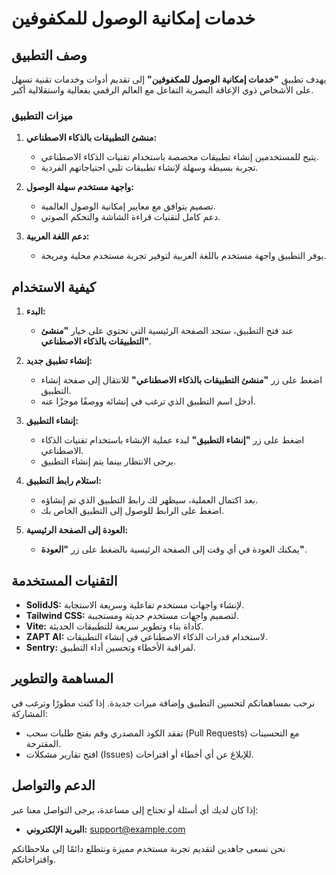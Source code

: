 # خدمات إمكانية الوصول للمكفوفين

## وصف التطبيق

يهدف تطبيق **"خدمات إمكانية الوصول للمكفوفين"** إلى تقديم أدوات وخدمات تقنية تسهل على الأشخاص ذوي الإعاقة البصرية التفاعل مع العالم الرقمي بفعالية واستقلالية أكبر.

### ميزات التطبيق

1. **منشئ التطبيقات بالذكاء الاصطناعي:**
   - يتيح للمستخدمين إنشاء تطبيقات مخصصة باستخدام تقنيات الذكاء الاصطناعي.
   - تجربة بسيطة وسهلة لإنشاء تطبيقات تلبي احتياجاتهم الفردية.

2. **واجهة مستخدم سهلة الوصول:**
   - تصميم يتوافق مع معايير إمكانية الوصول العالمية.
   - دعم كامل لتقنيات قراءة الشاشة والتحكم الصوتي.

3. **دعم اللغة العربية:**
   - يوفر التطبيق واجهة مستخدم باللغة العربية لتوفير تجربة مستخدم محلية ومريحة.

## كيفية الاستخدام

1. **البدء:**
   - عند فتح التطبيق، ستجد الصفحة الرئيسية التي تحتوي على خيار **"منشئ التطبيقات بالذكاء الاصطناعي"**.

2. **إنشاء تطبيق جديد:**
   - اضغط على زر **"منشئ التطبيقات بالذكاء الاصطناعي"** للانتقال إلى صفحة إنشاء التطبيق.
   - أدخل اسم التطبيق الذي ترغب في إنشائه ووصفًا موجزًا عنه.

3. **إنشاء التطبيق:**
   - اضغط على زر **"إنشاء التطبيق"** لبدء عملية الإنشاء باستخدام تقنيات الذكاء الاصطناعي.
   - يرجى الانتظار بينما يتم إنشاء التطبيق.

4. **استلام رابط التطبيق:**
   - بعد اكتمال العملية، سيظهر لك رابط التطبيق الذي تم إنشاؤه.
   - اضغط على الرابط للوصول إلى التطبيق الخاص بك.

5. **العودة إلى الصفحة الرئيسية:**
   - يمكنك العودة في أي وقت إلى الصفحة الرئيسية بالضغط على زر **"العودة"**.

## التقنيات المستخدمة

- **SolidJS:** لإنشاء واجهات مستخدم تفاعلية وسريعة الاستجابة.
- **Tailwind CSS:** لتصميم واجهات مستخدم حديثة ومستجيبة.
- **Vite:** كأداة بناء وتطوير سريعة للتطبيقات الحديثة.
- **ZAPT AI:** لاستخدام قدرات الذكاء الاصطناعي في إنشاء التطبيقات.
- **Sentry:** لمراقبة الأخطاء وتحسين أداء التطبيق.

## المساهمة والتطوير

نرحب بمساهماتكم لتحسين التطبيق وإضافة ميزات جديدة. إذا كنت مطورًا وترغب في المشاركة:

- تفقد الكود المصدري وقم بفتح طلبات سحب (Pull Requests) مع التحسينات المقترحة.
- افتح تقارير مشكلات (Issues) للإبلاغ عن أي أخطاء أو اقتراحات.

## الدعم والتواصل

إذا كان لديك أي أسئلة أو تحتاج إلى مساعدة، يرجى التواصل معنا عبر:

- **البريد الإلكتروني:** support@example.com

نحن نسعى جاهدين لتقديم تجربة مستخدم مميزة ونتطلع دائمًا إلى ملاحظاتكم واقتراحاتكم.
